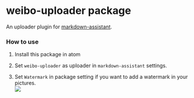 # weibo-uploader package

An uploader plugin for [markdown-assistant](https://github.com/knightli/markdown-assistant).

### How to use

1. Install this package in atom

2. Set `weibo-uploader` as uploader in `markdown-assistant` settings.

3. Set `Watermark` in package setting if you want to add a watermark in your pictures.</br>
![](http://ww4.sinaimg.cn/large/57ba9f50gw1f6mw9jocz7j2073047747.jpg)
